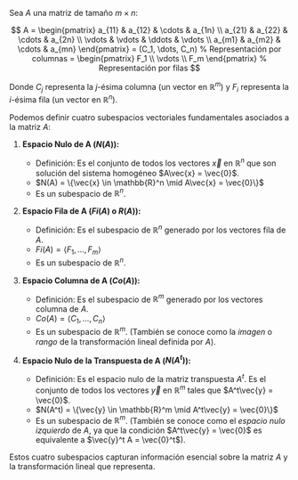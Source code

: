 Sea $A$ una matriz de tamaño $m \times n$:

$$
A =
\begin{pmatrix}
a_{11} & a_{12} & \cdots & a_{1n} \\
a_{21} & a_{22} & \cdots & a_{2n} \\
\vdots & \vdots & \ddots & \vdots \\
a_{m1} & a_{m2} & \cdots & a_{mn}
\end{pmatrix}
= (C_1, \dots, C_n) % Representación por columnas
= \begin{pmatrix} F_1 \\ \vdots \\ F_m \end{pmatrix} % Representación por filas
$$

Donde $C_j$ representa la $j$-ésima columna (un vector en $\mathbb{R}^m$) y $F_i$ representa la $i$-ésima fila (un vector en $\mathbb{R}^n$).

Podemos definir cuatro subespacios vectoriales fundamentales asociados a la matriz $A$:

1.  **Espacio Nulo de A ($N(A)$):**
    *   Definición: Es el conjunto de todos los vectores $\vec{x}$ en $\mathbb{R}^n$ que son solución del sistema homogéneo $A\vec{x} = \vec{0}$.
    *   $N(A) = \{\vec{x} \in \mathbb{R}^n \mid A\vec{x} = \vec{0}\}$
    *   Es un subespacio de $\mathbb{R}^n$.

2.  **Espacio Fila de A ($Fi(A)$ o $R(A)$):**
    *   Definición: Es el subespacio de $\mathbb{R}^n$ generado por los vectores fila de $A$.
    *   $Fi(A) = \langle F_1, \dots, F_m \rangle$
    *   Es un subespacio de $\mathbb{R}^n$.

3.  **Espacio Columna de A ($Co(A)$):**
    *   Definición: Es el subespacio de $\mathbb{R}^m$ generado por los vectores columna de $A$.
    *   $Co(A) = \langle C_1, \dots, C_n \rangle$
    *   Es un subespacio de $\mathbb{R}^m$. (También se conoce como la *imagen* o *rango* de la transformación lineal definida por $A$).

4.  **Espacio Nulo de la Transpuesta de A ($N(A^t)$):**
    *   Definición: Es el espacio nulo de la matriz transpuesta $A^t$. Es el conjunto de todos los vectores $\vec{y}$ en $\mathbb{R}^m$ tales que $A^t\vec{y} = \vec{0}$.
    *   $N(A^t) = \{\vec{y} \in \mathbb{R}^m \mid A^t\vec{y} = \vec{0}\}$
    *   Es un subespacio de $\mathbb{R}^m$. (También se conoce como el *espacio nulo izquierdo* de $A$, ya que la condición $A^t\vec{y} = \vec{0}$ es equivalente a $\vec{y}^t A = \vec{0}^t$).

Estos cuatro subespacios capturan información esencial sobre la matriz $A$ y la transformación lineal que representa.